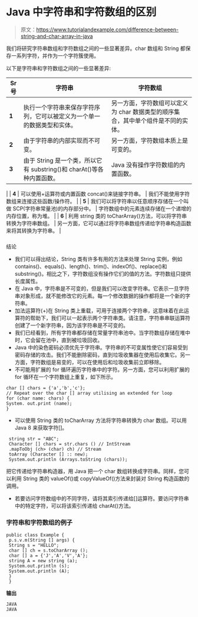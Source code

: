 # Java 中字符串和字符数组的区别

> 原文：<https://www.tutorialandexample.com/difference-between-string-and-char-array-in-java>

我们将研究字符串数组和字符数组之间的一些显著差异。char 数组和 String 都保存一系列字符，并作为一个字符簇使用。

以下是字符串和字符数组之间的一些显著差异:



| **Sr 号** | **字符串** | **字符数组** |
| --- | --- | --- |
| **1** | 执行一个字符串来保存字符序列，它可以被定义为一个单一的数据类型和实体。 | 另一方面，字符数组可以定义为 char 数据类型的顺序集合，其中单个组件是不同的实体。 |
| **2** | 由于字符串的内部实现而不可变。 | 另一方面，字符数组本质上是可变的。 |
| **3** | 由于 String 是一个类，所以它有 substring()和 charAt()等各种内置函数。 | Java 没有操作字符数组的内置函数。

 |
| **4** | 可以使用+运算符或内置函数 concat()来链接字符串。 | 我们不能使用字符数组来连接这些函数/操作符。 |
| **5** | 我们可以将字符串以任意顺序存储在一个叫做 SCP(字符串常量池)的内存部分中。 | 字符数组中的元素连续存储在一个递增的内存位置，称为堆。 |
| **6** | 利用 string 类的 toCharArray()方法，可以将字符串转换为字符串数组。 | 另一方面，它可以通过将字符串数组传递给字符串构造函数来将其转换为字符串。 |



### 
结论

*   我们可以得出结论，String 类有许多有用的方法来处理 String 实例，例如 contains()、equals()、length()、trim()、indexOf()、replace()和 substring()。相比之下，字符数组没有操作它们的值的方法。字符数组只提供长度属性。
*   在 Java 中，字符串是不可变的，但是我们可以改变字符串。它表示一旦字符串对象形成，就不能修改它的元素。每一个修改数据的操作都将是一个新的字符串。
*   加法运算符(+)在 String 类上重载，可用于连接两个字符串，这意味着在此运算符的帮助下，我们可以一起表示两个字符串类。请注意，字符串串联运算符创建了一个新字符串，因为该字符串是不可变的。
*   我们已经看到，所有字符串都存储在常量字符串池中。当字符数组存储在堆中时，它会留在池中，直到被垃圾回收。
*   Java 中的染色密码必须优先于字符串。字符串的不可变属性使它们容易受到密码存储的攻击。我们不能删除密码，直到垃圾收集器在使用后收集它。另一方面，字符数组是易变的，可以在使用后和垃圾收集前立即移除。
*   不可能用扩展的 for 循环遍历字符串中的字符。另一方面，您可以利用扩展的 for 循环在一个字符数组上重复，如下所示。

```
char [] chars = {'a','b','c'};
// Repeat over the char [] array utilising an extended for loop
for (char name: chars) {
System. out.print (name);
} 
```

*   可以使用 String 类的 toCharArray 方法将字符串转换为 char 数组。可以用 Java 8 来获取字符[]。

```
 string str = "ABC";
 Character [] chars = str.chars () // IntStream
 .mapToObj (ch> (char) ch) // Stream
 toArray (Character [] :: new);
 System.out.println (Arrays.toString (chars)); 
```

把它传递给字符串构造器，用 Java 把一个 char 数组转换成字符串。同样，您可以利用 String 类的 valueOf()或 copyValueOf()方法来封装对 String 构造函数的调用。

*   若要访问字符数组中的不同字符，请将其索引传递给[]运算符。要访问字符串中的特定字符，可以将该索引传递给 charAt()方法。

### 字符串和字符数组的例子

```
public class Example {
 p.s.v.m(String [] args) {
 String s = "HELLO";
 char [] ch = s.toCharArray ();
 char [] a = {'J','A','V','A'};
 string A = new string (a);
 System.out.println (s);
 System.out.println (A);
 }
 } 
```

**输出**

```
JAVA
JAVA 
```